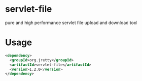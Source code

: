 # servlet-file
pure and high performance servlet file upload and download tool

# Usage
```xml
<dependency>
  <groupId>org.jretty</groupId>
  <artifactId>servlet-file</artifactId>
  <version>1.2.0</version>
</dependency>
```
